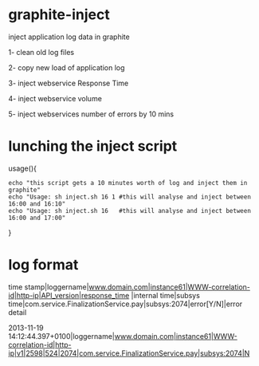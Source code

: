 graphite-inject
===============

inject application log data in graphite

1- clean old log files

2- copy new load of application log 

3- inject webservice Response Time

4- inject webservice volume 

5- inject webservices number of errors by 10 mins


lunching the inject script
=========================

usage(){

    echo "this script gets a 10 minutes worth of log and inject them in graphite"
    echo "Usage: sh inject.sh 16 1 #this will analyse and inject between 16:00 and 16:10"
    echo "Usage: sh inject.sh 16   #this will analyse and inject between 16:00 and 17:00"

}

log format
=====================

time stamp|loggername|www.domain.com|instance61|WWW-correlation-id|http-ip|API_version|response_time |internal time|subsys time|com.service.FinalizationService.pay|subsys:2074|error[Y/N]|error detail

2013-11-19 14:12:44.397+0100|loggername|www.domain.com|instance61|WWW-correlation-id|http-ip|v1|2598|524|2074|com.service.FinalizationService.pay|subsys:2074|N




